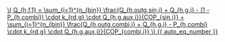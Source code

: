 <a href="/eco2_guide_center/1.%20ECO2%20Logic%20Guide/Hee1_Equation_List.html" class="equation-link" target="_blank" rel="noopener noreferrer">
  \( Q_{h,f,1} = \sum_{i=1}^{n_{bin}} \frac{Q_{h,outg,sin,i} + Q_{h,g,i} - (1 - P_{h,combi}) \cdot k_{rd,g} \cdot Q_{h,g,aux,i}}{COP_{sin,i}} + \sum_{i=1}^{n_{bin}} \frac{Q_{h,outg,combi,i} + Q_{h,g,i} - P_{h,combi} \cdot k_{rd,g} \cdot Q_{h,g,aux,i}}{COP_{combi,i}} \) {{ auto_eq_number }}
</a>
